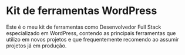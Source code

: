 # Kit de ferramentas WordPress
Este é o meu kit de ferramentas como Desenvolvedor Full Stack especializado em WordPress, contendo as principais ferramentas que utilizo em novos projetos e que frequentemente recomendo ao assumir projetos já em produção.

